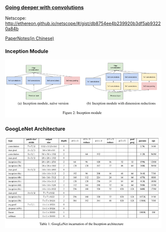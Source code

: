 ### [Going deeper with convolutions](https://arxiv.org/abs/1409.4842)

Netscope: http://ethereon.github.io/netscope/#/gist/db8754ee4b239920b3df5ab93220a84b

[PaperNotes(in Chinese)](https://blog.ddlee.cn/2017/11/30/%E8%AE%BA%E6%96%87%E7%AC%94%E8%AE%B0-Going-deeper-with-convolutions/)

### Inception Module

![inception_module](inception_module.png)

### GoogLeNet Architecture

![googlenet](googlenet_arch.png)